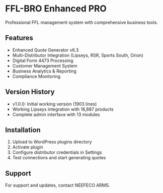 # FFL-BRO Enhanced PRO

Professional FFL management system with comprehensive business tools.

## Features
- Enhanced Quote Generator v6.3
- Multi-Distributor Integration (Lipseys, RSR, Sports South, Orion)
- Digital Form 4473 Processing
- Customer Management System
- Business Analytics & Reporting
- Compliance Monitoring

## Version History
- v1.0.0: Initial working version (1903 lines)
- Working Lipseys integration with 16,887 products
- Complete admin interface with 13 modules

## Installation
1. Upload to WordPress plugins directory
2. Activate plugin
3. Configure distributor credentials in Settings
4. Test connections and start generating quotes

## Support
For support and updates, contact NEEFECO ARMS.
